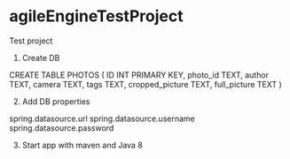 # agileEngineTestProject
Test project

1) Create DB

CREATE TABLE PHOTOS (
ID INT PRIMARY KEY,
	photo_id TEXT,
	author TEXT,
	camera TEXT,
	tags TEXT,
	cropped_picture TEXT,
	full_picture TEXT
)

2) Add DB properties

spring.datasource.url
spring.datasource.username
spring.datasource.password

3) Start app with maven and Java 8
